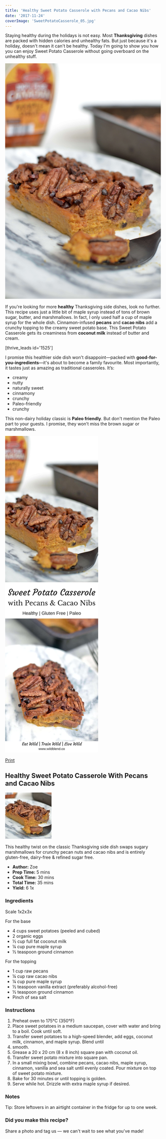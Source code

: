 ```yaml
---
title: 'Healthy Sweet Potato Casserole with Pecans and Cacao Nibs'
date: '2017-11-24'
coverImage: 'SweetPotatoCasserole_05.jpg'
---
```


Staying healthy during the holidays is not easy. Most **Thanksgiving** dishes are packed with hidden calories and unhealthy fats. But just because it's a holiday, doesn't mean it can't be healthy. Today I'm going to show you how you can enjoy Sweet Potato Casserole without going overboard on the unhealthy stuff.

![Healthy Sweet Potato casserole](images/SweetPotatoCasserole_05.jpg)

If you're looking for more **healthy** Thanksgiving side dishes, look no further. This recipe uses just a little bit of maple syrup instead of tons of brown sugar, butter, and marshmallows. In fact, I only used half a cup of maple syrup for the whole dish. Cinnamon-infused **pecans** and **cacao nibs** add a crunchy topping to the creamy sweet potato base. This Sweet Potato Casserole gets its creaminess from **coconut milk** instead of butter and cream.

\[thrive_leads id='1525'\]

I promise this healthier side dish won't disappoint—packed with **good-for-you-ingredients**—it's about to become a family favourite. Most importantly, it tastes just as amazing as traditional casseroles. It’s:

- creamy
- nutty
- naturally sweet
- cinnamony
- crunchy
- Paleo-friendly
- crunchy

This non-dairy holiday classic is **Paleo friendly**. But don't mention the Paleo part to your guests. I promise, they won’t miss the brown sugar or marshmallows.

![Sweet Potato Casserole with Pecans and Cacao Nibs](images/Pin-Sweet-Potato-Casserole.jpg)

[Print](http://localhost:10003/sweet-potato-casserole/print/1170/)

## Healthy Sweet Potato Casserole With Pecans and Cacao Nibs

![Sweet Potato Casserole](images/sweet-potato-casserole-schema.jpg)

This healthy twist on the classic Thanksgiving side dish swaps sugary marshmallows for crunchy pecan nuts and cacao nibs and is entirely gluten-free, dairy-free & refined sugar free.

- **Author:** Zoe
- **Prep Time:** 5 mins
- **Cook Time:** 30 mins
- **Total Time:** 35 mins
- **Yield:** 6 1x

### Ingredients

Scale 1x2x3x

For the base

- 4 cups sweet potatoes (peeled and cubed)
- 2 organic eggs
- ½ cup full fat coconut milk
- ¼ cup pure maple syrup
- ½ teaspoon ground cinnamon

For the topping

- 1 cup raw pecans
- ¼ cup raw cacao nibs
- ¼ cup pure maple syrup
- ½ teaspoon vanilla extract (preferably alcohol-free)
- ½ teaspoon ground cinnamon
- Pinch of sea salt

### Instructions

1. Preheat oven to 175°C (350°F)
2. Place sweet potatoes in a medium saucepan, cover with water and bring to a boil. Cook until soft.
3. Transfer sweet potatoes to a high-speed blender, add eggs, coconut milk, cinnamon, and maple syrup. Blend until
4. smooth.
5. Grease a 20 x 20 cm (8 x 8 inch) square pan with coconut oil.
6. Transfer sweet potato mixture into square pan.
7. In a small mixing bowl, combine pecans, cacao nibs, maple syrup, cinnamon, vanilla and sea salt until evenly coated. Pour mixture on top of sweet potato mixture.
8. Bake for 30 minutes or until topping is golden.
9. Serve while hot. Drizzle with extra maple syrup if desired.

### Notes

Tip: Store leftovers in an airtight container in the fridge for up to one week.

### Did you make this recipe?

Share a photo and tag us — we can't wait to see what you've made!

<script type="text/javascript">(function(){ var buttonClass = 'tasty-recipes-scale-button', buttonActiveClass = 'tasty-recipes-scale-button-active', buttons = document.querySelectorAll('.tasty-recipes-scale-button'); if ( ! buttons ) { return; } /* frac.js (C) 2012-present SheetJS -- http://sheetjs.com */ /* bothEquals() avoids use of &&, which gets prettified by WordPress. */ var bothEquals = function( d1, d2, D ) { var ret = 0; if (d1<=D) { ret++; } if (d2<=D) { ret++; } return ret === 2; }; var frac=function frac(x,D,mixed){var n1=Math.floor(x),d1=1;var n2=n1+1,d2=1;if(x!==n1)while(bothEquals(d1,d2,D)){var m=(n1+n2)/(d1+d2);if(x===m){if(d1+d2<=D){d1+=d2;n1+=n2;d2=D+1}else if(d1>d2)d2=D+1;else d1=D+1;break}else if(x<m){n2=n1+n2;d2=d1+d2}else{n1=n1+n2;d1=d1+d2}}if(d1>D){d1=d2;n1=n2}if(!mixed)return[0,n1,d1];var q=Math.floor(n1/d1);return[q,n1-q*d1,d1]};frac.cont=function cont(x,D,mixed){var sgn=x<0?-1:1;var B=x*sgn;var P_2=0,P_1=1,P=0;var Q_2=1,Q_1=0,Q=0;var A=Math.floor(B);while(Q_1<D){A=Math.floor(B);P=A*P_1+P_2;Q=A*Q_1+Q_2;if(B-A<5e-8)break;B=1/(B-A);P_2=P_1;P_1=P;Q_2=Q_1;Q_1=Q}if(Q>D){if(Q_1>D){Q=Q_2;P=P_2}else{Q=Q_1;P=P_1}}if(!mixed)return[0,sgn*P,Q];var q=Math.floor(sgn*P/Q);return[q,sgn*P-q*Q,Q]}; buttons.forEach(function(button){ button.addEventListener('click', function(event){ event.preventDefault(); var recipe = event.target.closest('.tasty-recipes'); if ( ! recipe ) { return; } var otherButtons = recipe.querySelectorAll('.' + buttonClass); otherButtons.forEach(function(bt){ bt.classList.remove(buttonActiveClass); }); button.classList.add(buttonActiveClass); <div></div> /* Scales all scalable amounts. */ var scalables = recipe.querySelectorAll('span[data-amount]'); var buttonAmount = parseFloat( button.dataset.amount ); scalables.forEach(function(scalable){ var amount = parseFloat( scalable.dataset.amount ) * buttonAmount; if ( parseFloat( amount ) !== parseInt( amount ) ) { var amountArray = frac.cont( amount, 9, true ); var newAmount = ''; if ( amountArray[1] !== 0 ) { newAmount = amountArray[1] + '/' + amountArray[2]; } if ( newAmount ) { newAmount = ' ' + newAmount; } if ( amountArray[0] ) { newAmount = amountArray[0] + newAmount; } amount = newAmount; } if ( typeof scalable.dataset.unit !== 'undefined' ) { amount += ' ' + scalable.dataset.unit; } scalable.innerText = amount; }); /* Appends " (x2)" indicator. */ var nonNumerics = recipe.querySelectorAll('[data-has-non-numeric-amount]'); nonNumerics.forEach(function(nonNumeric){ var indicator = nonNumeric.querySelector('span[data-non-numeric-label]'); if ( indicator ) { nonNumeric.removeChild(indicator); } if ( 1 !== buttonAmount ) { var indicator = document.createElement('span'); indicator.setAttribute('data-non-numeric-label', true); var text = document.createTextNode(' (x' + buttonAmount + ')'); indicator.appendChild(text); nonNumeric.appendChild(indicator); } }); }); }); }()); <div></div></script>
